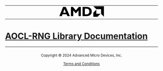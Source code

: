 <table class="sphinxhide">
 <tr>
    <td align="center"><img src="https://raw.githubusercontent.com/Xilinx/Image-Collateral/main/xilinx-logo.png" width="30%"/>
    </td>
 </tr>
</table>

# [AOCL-RNG Library Documentation](https://amd.github.io/aocl-rng/)

<hr class="sphinxhide"></hr>

<p class="sphinxhide" align="center"><sub>Copyright © 2024 Advanced Micro Devices, Inc.</sub></p>

<p class="sphinxhide" align="center"><sup><a href="https://www.amd.com/en/corporate/copyright">Terms and Conditions</a></sup></p>
